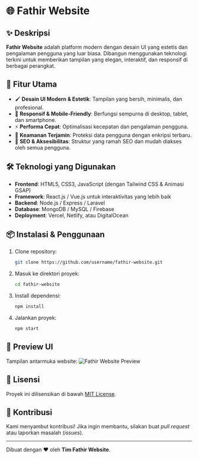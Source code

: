 # 🌐 Fathir Website

## ✨ Deskripsi
**Fathir Website** adalah platform modern dengan desain UI yang estetis dan pengalaman pengguna yang luar biasa. Dibangun menggunakan teknologi terkini untuk memberikan tampilan yang elegan, interaktif, dan responsif di berbagai perangkat.

## 🎨 Fitur Utama
- 🖌️ **Desain UI Modern & Estetik**: Tampilan yang bersih, minimalis, dan profesional.
- 📱 **Responsif & Mobile-Friendly**: Berfungsi sempurna di desktop, tablet, dan smartphone.
- ⚡ **Performa Cepat**: Optimalisasi kecepatan dan pengalaman pengguna.
- 🔐 **Keamanan Terjamin**: Proteksi data pengguna dengan enkripsi terbaru.
- 🚀 **SEO & Aksesibilitas**: Struktur yang ramah SEO dan mudah diakses oleh semua pengguna.

## 🛠️ Teknologi yang Digunakan
- **Frontend**: HTML5, CSS3, JavaScript (dengan Tailwind CSS & Animasi GSAP)
- **Framework**: React.js / Vue.js untuk interaktivitas yang lebih baik
- **Backend**: Node.js / Express / Laravel
- **Database**: MongoDB / MySQL / Firebase
- **Deployment**: Vercel, Netlify, atau DigitalOcean

## 📦 Instalasi & Penggunaan
1. Clone repository:
   ```sh
   git clone https://github.com/username/fathir-website.git
   ```
2. Masuk ke direktori proyek:
   ```sh
   cd fathir-website
   ```
3. Install dependensi:
   ```sh
   npm install
   ```
4. Jalankan proyek:
   ```sh
   npm start
   ```

## 🎨 Preview UI
Tampilan antarmuka website:
![Fathir Website Preview](preview-image.png)

## 📄 Lisensi
Proyek ini dilisensikan di bawah [MIT License](LICENSE).

## 🤝 Kontribusi
Kami menyambut kontribusi! Jika ingin membantu, silakan buat _pull request_ atau laporkan masalah (_issues_).

---

Dibuat dengan ❤️ oleh **Tim Fathir Website**.
